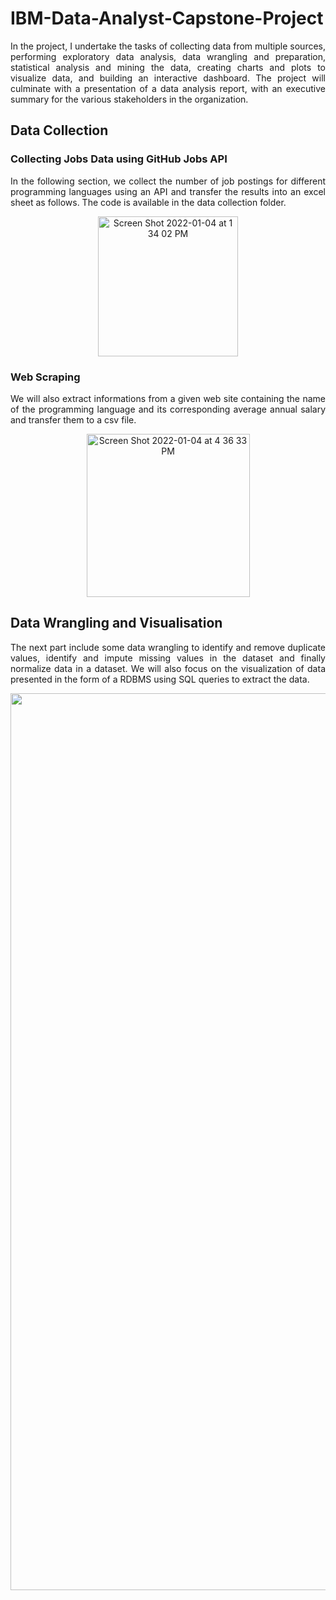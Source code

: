 # IBM-Data-Analyst-Capstone-Project
<p align="justify">
In the project, I undertake the tasks of collecting data from multiple sources, performing exploratory data analysis, data wrangling and preparation, statistical analysis and mining the data, creating charts and plots to visualize data, and building an interactive dashboard. The project will culminate with a presentation of a data analysis report, with an executive summary for the various stakeholders in the organization. 
</p>

## Data Collection
### Collecting Jobs Data using GitHub Jobs API
<p align="justify">
In the following section, we collect the number of job postings for different programming languages using an API and transfer the results into an excel sheet as follows. The code is available in the data collection folder.
</p>
<p align="center">
<img width="224" alt="Screen Shot 2022-01-04 at 1 34 02 PM" src="https://user-images.githubusercontent.com/70657426/148053174-a750507e-c44e-44a2-b40e-2d9040047674.png">
</p>

### Web Scraping
<p align="justify">
We will also extract informations from a given web site containing the name of the programming language and its corresponding average annual salary and transfer them to a csv file.
</p>
<p align="center">
<img width="261" alt="Screen Shot 2022-01-04 at 4 36 33 PM" src="https://user-images.githubusercontent.com/70657426/148075068-e2f16aba-7b26-46be-b7bf-3d699da947db.png">
</p>

## Data Wrangling and Visualisation
<p align="justify">
The next part include some data wrangling to identify and remove duplicate values, identify and impute missing values in the dataset and finally normalize data in a dataset. We will also focus on the visualization of data presented in the form of a RDBMS using SQL queries to extract the data.
</p>
<p align="center">
<img width="1435" alt="Screen Shot 2022-01-04 at 4 48 57 PM" src="https://user-images.githubusercontent.com/70657426/148076860-3ae1c6dc-19b3-4f51-8df8-578a4f939f52.png">
</p>
